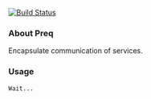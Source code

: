 [![Build Status](https://travis-ci.org/persevereVon/preq-laravel.svg?branch=master)](https://travis-ci.org/persevereVon/preq-laravel)

### About Preq

Encapsulate communication of services.

### Usage

```
Wait...
```
